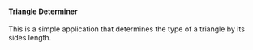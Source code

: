 #### Triangle Determiner

This is a simple application that determines the type of a triangle by its sides length.

